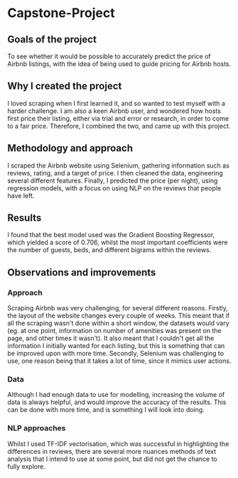 # Capstone-Project

## Goals of the project
To see whether it would be possible to accurately predict the price of Airbnb listings, with the idea of being used to guide pricing for Airbnb hosts.

## Why I created the project
I loved scraping when I first learned it, and so wanted to test myself with a harder challenge. I am also a keen Airbnb user, and wondered how hosts first price their listing, either via trial and error or research, in order to come to a fair price. Therefore, I combined the two, and came up with this project.

## Methodology and approach
I scraped the Airbnb website using Selenium, gathering information such as reviews, rating, and a target of price. I then cleaned the data, engineering several different features. Finally, I predicted the price (per night), using regression models, with a focus on using NLP on the reviews that people have left.

## Results
I found that the best model used was the Gradient Boosting Regressor, which yielded a score of 0.706, whilst the most important coefficients were the number of guests, beds, and different bigrams within the reviews.

## Observations and improvements
### Approach
Scraping Airbnb was very challenging, for several different reasons. Firstly, the layout of the website changes every couple of weeks. This meant that if all the scraping wasn't done within a short window, the datasets would vary (eg. at one point, information on number of amenities was present on the page, and other times it wasn't). It also meant that I couldn't get all the information I initially wanted for each listing, but this is something that can be improved upon with more time. Secondly, Selenium was challenging to use, one reason being that it takes a lot of time, since it mimics user actions.

### Data
Although I had enough data to use for modelling, increasing the volume of data is always helpful, and would improve the accuracy of the results. This can be done with more time, and is something I will look into doing.

### NLP approaches
Whilst I used TF-IDF vectorisation, which was successful in highlighting the differences in reviews, there are several more nuances methods of text analysis that I intend to use at some point, but did not get the chance to fully explore.
